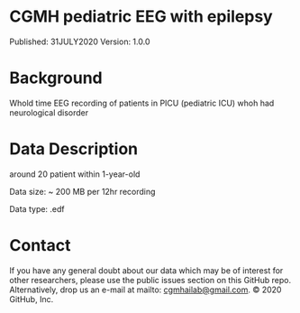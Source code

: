 # CGMH pediatric EEG with epilepsy

Published: 31JULY2020 Version: 1.0.0

# Background

Whold time EEG recording of patients in PICU (pediatric ICU) whoh had neurological disorder

# Data Description

around 20 patient within 1-year-old 

Data size: ~ 200 MB per 12hr recording

Data type: .edf

# Contact
If you have any general doubt about our data which may be of interest for other researchers, please use the public issues section on this GitHub repo. Alternatively, drop us an e-mail at mailto: cgmhailab@gmail.com. 
© 2020 GitHub, Inc.
